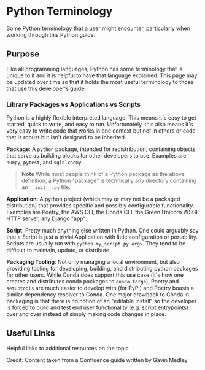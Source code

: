 # Python Terminology

Some Python terminology that a user might encounter, particularly when working through this Python guide.

## Purpose

Like all programming languages, Python has some terminology that is unique to it and it is helpful to have that language
explained. This page may be updated over time so that it holds the most useful terminology to those that use this
developer's guide.

### Library Packages vs Applications vs Scripts

Python is a highly flexible interpreted language. This means it's easy to get started, quick to write, and easy to run.
Unfortunately, this also means it's very easy to write code that works in one context but not in others or code that is
robust but isn't designed to be inherited.

**Package**: A `python` package, intended for redistribution, containing objects that serve as building blocks for
other developers to use. Examples are `numpy`, `pytest`, and `sqlalchemy`.

> **Note** While most people think of a Python package as the above definition, a Python "package" is technically
> any directory containing an `__init__.py` file.

**Application**: A python project (which may or may not be a packaged distribution) that provides specific and possibly
configurable functionality. Examples are Poetry, the AWS CLI, the Conda CLI, the Green Unicorn WSGI HTTP server, any
Django "app".

**Script**: Pretty much anything else written in Python. One could arguably say that a Script is just a trivial Application
with little configuration or portability. Scripts are usually run with `python my_script.py argv`. They tend to be
difficult to maintain, update, or distribute.

**Packaging Tooling**: Not only managing a local environment, but also providing tooling for developing, building, and
distributing python packages for other users. While Conda does support this use case (it's how one creates and
distributes conda packages to `conda-forge`), Poetry and `setuptools` are much easier to develop with (for PyPI) and Poetry
boasts a similar dependency resolver to Conda. One major drawback to Conda in packaging is that there is no notion of an
"editable install" so the developer is forced to build and test end user functionality (e.g. script entrypoints) over
and over instead of simply making code changes in place.

## Useful Links

Helpful links to additional resources on the topic

Credit: Content taken from a Confluence guide written by Gavin Medley
